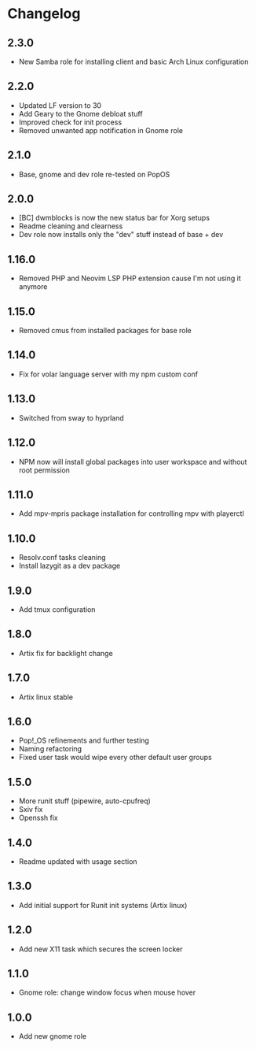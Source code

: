 # Changelog

## 2.3.0
- New Samba role for installing client and basic Arch Linux configuration

## 2.2.0
- Updated LF version to 30
- Add Geary to the Gnome debloat stuff
- Improved check for init process
- Removed unwanted app notification in Gnome role

## 2.1.0
- Base, gnome and dev role re-tested on PopOS

## 2.0.0
- [BC] dwmblocks is now the new status bar for Xorg setups
- Readme cleaning and clearness
- Dev role now installs only the "dev" stuff instead of base + dev

## 1.16.0
- Removed PHP and Neovim LSP PHP extension cause I'm not using it anymore

## 1.15.0
- Removed cmus from installed packages for base role

## 1.14.0
- Fix for volar language server with my npm custom conf

## 1.13.0
- Switched from sway to hyprland

## 1.12.0
- NPM now will install global packages into user workspace and without root permission

## 1.11.0
- Add mpv-mpris package installation for controlling mpv with playerctl

## 1.10.0
- Resolv.conf tasks cleaning
- Install lazygit as a dev package

## 1.9.0
- Add tmux configuration

## 1.8.0
- Artix fix for backlight change

## 1.7.0
- Artix linux stable

## 1.6.0
- Pop!\_OS refinements and further testing
- Naming refactoring
- Fixed user task would wipe every other default user groups

## 1.5.0
- More runit stuff (pipewire, auto-cpufreq)
- Sxiv fix
- Openssh fix

## 1.4.0
- Readme updated with usage section

## 1.3.0
- Add initial support for Runit init systems (Artix linux)

## 1.2.0
- Add new X11 task which secures the screen locker

## 1.1.0
- Gnome role: change window focus when mouse hover

## 1.0.0
- Add new gnome role
